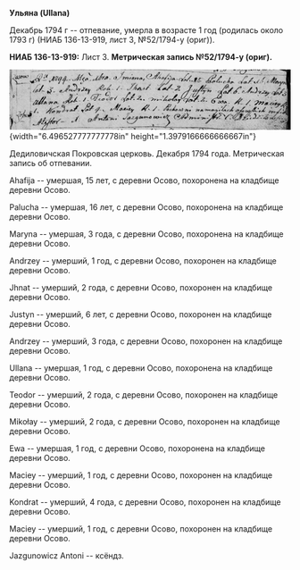 **Ульяна (Ullana)**

Декабрь 1794 г -- отпевание, умерла в возрасте 1 год (родилась около
1793 г) (НИАБ 136-13-919, лист 3, №52/1794-у (ориг)).

**НИАБ 136-13-919:** Лист 3. **Метрическая запись №52/1794-у (ориг).**

![](./media/7eed47e42239bd1a5d2fbf5f1e88870ef8508519.png){width="6.496527777777778in"
height="1.3979166666666667in"}

Дедиловичская Покровская церковь. Декабря 1794 года. Метрическая запись
об отпевании.

Ahafija -- умершая, 15 лет, с деревни Осово, похоронена на кладбище
деревни Осово.

Palucha -- умершая, 16 лет, с деревни Осово, похоронена на кладбище
деревни Осово.

Maryna -- умершая, 3 года, с деревни Осово, похоронена на кладбище
деревни Осово.

Andrzey -- умерший, 1 год, с деревни Осово, похоронен на кладбище
деревни Осово.

Jhnat -- умерший, 2 года, с деревни Осово, похоронен на кладбище деревни
Осово.

Justyn -- умерший, 6 лет, с деревни Осово, похоронен на кладбище деревни
Осово.

Andrzey -- умерший, 3 года, с деревни Осово, похоронен на кладбище
деревни Осово.

Ullana -- умершая, 1 год, с деревни Осово, похоронена на кладбище
деревни Осово.

Teodor -- умерший, 2 года, с деревни Осово, похоронен на кладбище
деревни Осово.

Mikołay -- умерший, 2 года, с деревни Осово, похоронен на кладбище
деревни Осово.

Ewa -- умершая, 1 год, с деревни Осово, похоронена на кладбище деревни
Осово.

Maciey -- умерший, 1 год, с деревни Осово, похоронен на кладбище деревни
Осово.

Kondrat -- умерший, 4 года, с деревни Осово, похоронен на кладбище
деревни Осово.

Maciey -- умерший, 1 год, с деревни Осово, похоронен на кладбище деревни
Осово.

Jazgunowicz Antoni -- ксёндз.
